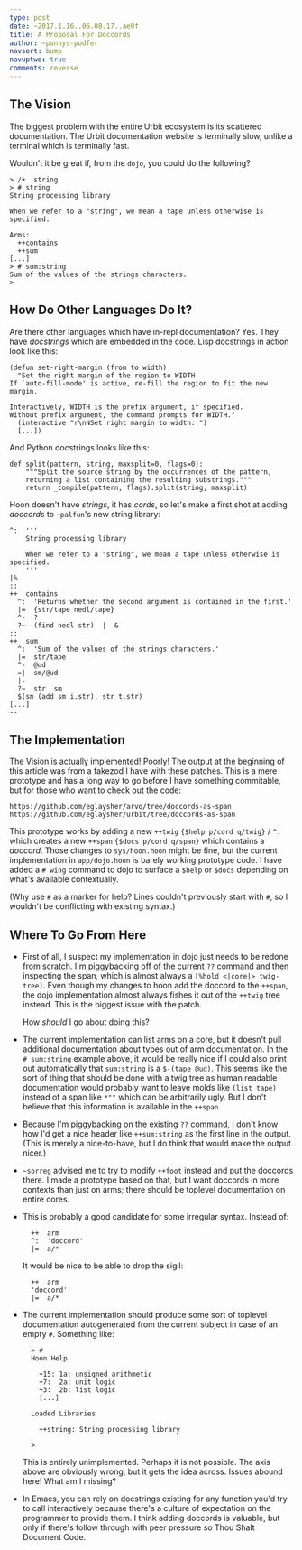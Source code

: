```yaml
---
type: post
date: ~2017.1.16..06.08.17..ae0f
title: A Proposal For Doccords
author: ~ponnys-podfer
navsort: bump
navuptwo: true
comments: reverse
---
```


## The Vision

The biggest problem with the entire Urbit ecosystem is its scattered documentation. The Urbit documentation website is terminally slow, unlike a terminal which is terminally fast.

Wouldn't it be great if, from the `dojo`, you could do the following?

    > /+  string
    > # string
    String processing library

    When we refer to a "string", we mean a tape unless otherwise is specified.

    Arms:
      ++contains
      ++sum
    [...]
    > # sum:string
    Sum of the values of the strings characters.
    >

## How Do Other Languages Do It?

Are there other languages which have in-repl documentation? Yes. They have _docstrings_ which are embedded in the code. Lisp docstrings in action look like this:

    (defun set-right-margin (from to width)
      "Set the right margin of the region to WIDTH.
    If `auto-fill-mode' is active, re-fill the region to fit the new margin.

    Interactively, WIDTH is the prefix argument, if specified.
    Without prefix argument, the command prompts for WIDTH."
      (interactive "r\nNSet right margin to width: ")
      [...])

And Python docstrings looks like this:

    def split(pattern, string, maxsplit=0, flags=0):
        """Split the source string by the occurrences of the pattern,
        returning a list containing the resulting substrings."""
        return _compile(pattern, flags).split(string, maxsplit)

Hoon doesn't have _strings_, it has _cords_, so let's make a first shot at adding _doccords_ to `~palfun`'s new string library:

    ^:  '''
        String processing library

        When we refer to a "string", we mean a tape unless otherwise is specified.
        '''
    |%
    ::
    ++  contains
      ^:  'Returns whether the second argument is contained in the first.'
      |=  {str/tape nedl/tape}
      ^-  ?
      ?~  (find nedl str)  |  &
    ::
    ++  sum
      ^:  'Sum of the values of the strings characters.'
      |=  str/tape
      ^-  @ud
      =|  sm/@ud
      |-
      ?~  str  sm
      $(sm (add sm i.str), str t.str)
    [...]
    --

## The Implementation

The Vision is actually implemented! Poorly! The output at the beginning of this article was from a fakezod I have with these patches. This is a mere prototype and has a long way to go before I have something commitable, but for those who want to check out the code:

    https://github.com/eglaysher/arvo/tree/doccords-as-span
    https://github.com/eglaysher/urbit/tree/doccords-as-span

This prototype works by adding a new `++twig` `{$help p/cord q/twig}` / `^:` which creates a new `++span` `{$docs p/cord q/span}` which contains a _doccord_. Those changes to `sys/hoon.hoon` might be fine, but the current implementation in `app/dojo.hoon` is barely working prototype code. I have added a `# wing` command to dojo to surface a `$help` or `$docs` depending on what's available contextually.

(Why use `#` as a marker for help? Lines couldn't previously start with `#`, so I wouldn't be conflicting with existing syntax.)

## Where To Go From Here

- First of all, I suspect my implementation in dojo just needs to be redone from scratch. I'm piggybacking off of the current `??` command and then inspecting the span, which is almost always a `[%hold <|core|> twig-tree]`. Even though my changes to hoon add the doccord to the `++span`, the dojo implementation almost always fishes it out of the `++twig` tree instead. This is the biggest issue with the patch.

    How _should_ I go about doing this?

- The current implementation can list arms on a core, but it doesn't pull additional documentation about types out of arm documentation. In the `# sum:string` example above, it would be really nice if I could also print out automatically that `sum:string` is a `$-(tape @ud)`. This seems like the sort of thing that should be done with a twig tree as human readable documentation would probably want to leave molds like `(list tape)` instead of a span like `*""` which can be arbitrarily ugly. But I don't believe that this information is available in the `++span`.

- Because I'm piggybacking on the existing `??` command, I don't know how I'd get a nice header like `++sum:string` as the first line in the output. (This is merely a nice-to-have, but I do think that would make the output nicer.)

- `~sorreg` advised me to try to modify `++foot` instead and put the doccords there. I made a prototype based on that, but I want doccords in more contexts than just on arms; there should be toplevel documentation on entire cores.

- This is probably a good candidate for some irregular syntax. Instead of:

        ++  arm
        ^:  'doccord'
        |=  a/*

    It would be nice to be able to drop the sigil:
    
        ++  arm
        'doccord'
        |=  a/*

- The current implementation should produce some sort of toplevel documentation autogenerated from the current subject in case of an empty `#`. Something like:

        > #
        Hoon Help
        
          +15: 1a: unsigned arithmetic
          +7:  2a: unit logic
          +3:  2b: list logic
          [...]
        
        Loaded Libraries
        
          ++string: String processing library
          
        >
        
    This is entirely unimplemented. Perhaps it is not possible. The axis above are obviously wrong, but it gets the idea across. Issues abound here! What am I missing?

- In Emacs, you can rely on docstrings existing for any function you'd try to call interactively because there's a culture of expectation on the programmer to provide them. I think adding doccords is valuable, but only if there's follow through with peer pressure so Thou Shalt Document Code.